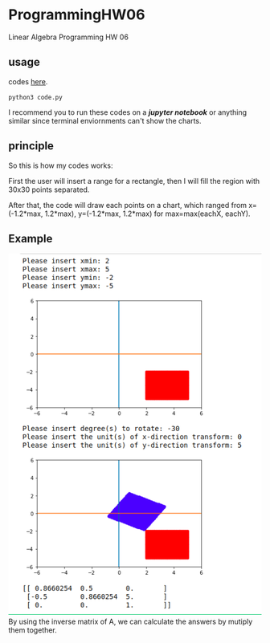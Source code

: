 # ProgrammingHW06

Linear Algebra Programming HW 06

## usage

codes [here](https://github.com/dark9ive/Linear_Algebra-HW/blob/master/week09/programmingHW/code.py).

```
python3 code.py
```

I recommend you to run these codes on a ___jupyter notebook___ or anything similar since terminal enviornments can't show the charts.  

## principle

So this is how my codes works:  

First the user will insert a range for a rectangle, then I will fill the region with 30x30 points separated.

After that, the code will draw each points on a chart, which ranged from x=(-1.2\*max, 1.2\*max), y=(-1.2\*max, 1.2\*max) for max=max(eachX, eachY).



## Example
<img src=https://github.com/dark9ive/Linear_Algebra-HW/blob/master/week09/programmingHW/pics/Myexample.png >
By using the inverse matrix of A, we can calculate the answers by mutiply them together.

